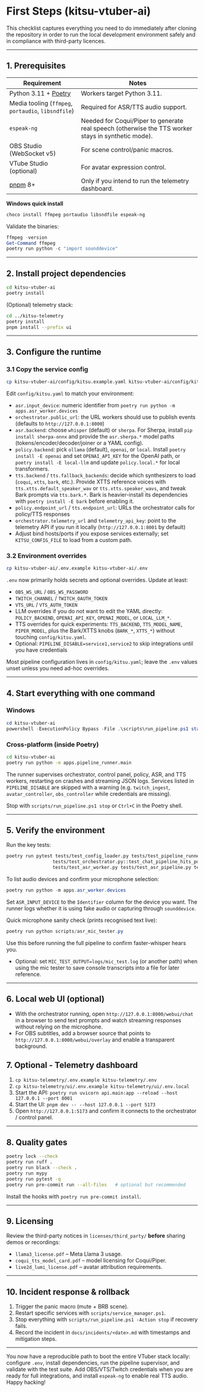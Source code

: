# First Steps (kitsu-vtuber-ai)

This checklist captures everything you need to do immediately after cloning the repository in order to run the local development environment safely and in compliance with third-party licences.

---

## 1. Prerequisites

| Requirement | Notes |
| --- | --- |
| Python 3.11 + [Poetry](https://python-poetry.org/docs/) | Workers target Python 3.11. |
| Media tooling (`ffmpeg`, `portaudio`, `libsndfile`) | Required for ASR/TTS audio support. |
| `espeak-ng` | Needed for Coqui/Piper to generate real speech (otherwise the TTS worker stays in synthetic mode). |
| OBS Studio (WebSocket v5) | For scene control/panic macros. |
| VTube Studio (optional) | For avatar expression control. |
| [pnpm](https://pnpm.io/) 8+ | Only if you intend to run the telemetry dashboard. |

**Windows quick install**

```powershell
choco install ffmpeg portaudio libsndfile espeak-ng
```

Validate the binaries:

```powershell
ffmpeg -version
Get-Command ffmpeg
poetry run python -c "import sounddevice"
```

---

## 2. Install project dependencies

```bash
cd kitsu-vtuber-ai
poetry install
```

(Optional) telemetry stack:

```bash
cd ../kitsu-telemetry
poetry install
pnpm install --prefix ui
```

---

## 3. Configure the runtime

### 3.1 Copy the service config

```bash
cp kitsu-vtuber-ai/config/kitsu.example.yaml kitsu-vtuber-ai/config/kitsu.yaml
```

Edit `config/kitsu.yaml` to match your environment:

- `asr.input_device`: numeric identifier from `poetry run python -m apps.asr_worker.devices`
- `orchestrator.public_url`: the URL workers should use to publish events (defaults to `http://127.0.0.1:8000`)
- `asr.backend`: choose `whisper` (default) or `sherpa`. For Sherpa, install `pip install sherpa-onnx` and provide the `asr.sherpa.*` model paths (tokens/encoder/decoder/joiner or a YAML config).
- `policy.backend`: pick `ollama` (default), `openai`, or `local`. Install `poetry install -E openai` and set `OPENAI_API_KEY` for the OpenAI path, or `poetry install -E local-llm` and update `policy.local.*` for local transformers.
- `tts.backend` / `tts.fallback_backends`: decide which synthesizers to load (`coqui`, `xtts`, `bark`, etc.). Provide XTTS reference voices with `tts.xtts.default_speaker_wav` or `tts.xtts.speaker_wavs`, and tweak Bark prompts via `tts.bark.*`. Bark is heavier-install its dependencies with `poetry install -E bark` before enabling it.
- `policy.endpoint_url` / `tts.endpoint_url`: URLs the orchestrator calls for policy/TTS responses
- `orchestrator.telemetry_url` and `telemetry_api_key`: point to the telemetry API if you run it locally (`http://127.0.0.1:8001` by default)
- Adjust bind hosts/ports if you expose services externally; set `KITSU_CONFIG_FILE` to load from a custom path.

### 3.2 Environment overrides

```bash
cp kitsu-vtuber-ai/.env.example kitsu-vtuber-ai/.env
```

`.env` now primarily holds secrets and optional overrides. Update at least:

- `OBS_WS_URL` / `OBS_WS_PASSWORD`
- `TWITCH_CHANNEL` / `TWITCH_OAUTH_TOKEN`
- `VTS_URL` / `VTS_AUTH_TOKEN`
- LLM overrides if you do not want to edit the YAML directly: `POLICY_BACKEND`, `OPENAI_API_KEY`, `OPENAI_MODEL`, or `LOCAL_LLM_*`.
- TTS overrides for quick experiments: `TTS_BACKEND`, `TTS_MODEL_NAME`, `PIPER_MODEL`, plus the Bark/XTTS knobs (`BARK_*`, `XTTS_*`) without touching `config/kitsu.yaml`.
- Optional: `PIPELINE_DISABLE=service1,service2` to skip integrations until you have credentials

Most pipeline configuration lives in `config/kitsu.yaml`; leave the `.env` values unset unless you need ad-hoc overrides.

---

## 4. Start everything with one command

### Windows

```powershell
cd kitsu-vtuber-ai
powershell -ExecutionPolicy Bypass -File .\scripts\run_pipeline.ps1 start
```

### Cross-platform (inside Poetry)

```bash
cd kitsu-vtuber-ai
poetry run python -m apps.pipeline_runner.main
```

The runner supervises orchestrator, control panel, policy, ASR, and TTS workers, restarting on crashes and streaming JSON logs. Services listed in `PIPELINE_DISABLE` are skipped with a warning (e.g. `twitch_ingest`, `avatar_controller`, `obs_controller` while credentials are missing).

Stop with `scripts/run_pipeline.ps1 stop` or `Ctrl+C` in the Poetry shell.

---

## 5. Verify the environment

Run the key tests:

```bash
poetry run pytest tests/test_config_loader.py tests/test_pipeline_runner.py \
                 tests/test_orchestrator.py::test_chat_pipeline_hits_policy_and_tts \
                 tests/test_asr_worker.py tests/test_asr_pipeline.py tests/test_telemetry_integration.py
```

To list audio devices and confirm your microphone selection:

```powershell
poetry run python -m apps.asr_worker.devices
```

Set `ASR_INPUT_DEVICE` to the `Identifier` column for the device you want. The runner logs whether it is using fake audio or capturing through `sounddevice`.

Quick microphone sanity check (prints recognised text live):

```powershell
poetry run python scripts/asr_mic_tester.py
```

Use this before running the full pipeline to confirm faster-whisper hears you.

- Optional: set `MIC_TEST_OUTPUT=logs/mic_test.log` (or another path) when using the mic tester to save console transcripts into a file for later reference.

---

## 6. Local web UI (optional)

- With the orchestrator running, open `http://127.0.0.1:8000/webui/chat` in a browser to send text prompts and watch streaming responses without relying on the microphone.
- For OBS subtitles, add a browser source that points to `http://127.0.0.1:8000/webui/overlay` and enable a transparent background.

## 7. Optional - Telemetry dashboard

1. `cp kitsu-telemetry/.env.example kitsu-telemetry/.env`
2. `cp kitsu-telemetry/ui/.env.example kitsu-telemetry/ui/.env.local`
3. Start the API: `poetry run uvicorn api.main:app --reload --host 127.0.0.1 --port 8001`
4. Start the UI: `pnpm dev -- --host 127.0.0.1 --port 5173`
5. Open `http://127.0.0.1:5173` and confirm it connects to the orchestrator / control panel.

---

## 8. Quality gates

```bash
poetry lock --check
poetry run ruff .
poetry run black --check .
poetry run mypy
poetry run pytest -q
poetry run pre-commit run --all-files   # optional but recommended
```

Install the hooks with `poetry run pre-commit install`.

---

## 9. Licensing

Review the third-party notices in `licenses/third_party/` **before** sharing demos or recordings:

- `llama3_license.pdf` – Meta Llama 3 usage.
- `coqui_tts_model_card.pdf` – model licensing for Coqui/Piper.
- `live2d_lumi_license.pdf` – avatar attribution requirements.

---

## 10. Incident response & rollback

1. Trigger the panic macro (mute + BRB scene).
2. Restart specific services with `scripts/service_manager.ps1`.
3. Stop everything with `scripts/run_pipeline.ps1 -Action stop` if recovery fails.
4. Record the incident in `docs/incidents/<date>.md` with timestamps and mitigation steps.

---

You now have a reproducible path to boot the entire VTuber stack locally: configure `.env`, install dependencies, run the pipeline supervisor, and validate with the test suite. Add OBS/VTS/Twitch credentials when you are ready for full integrations, and install `espeak-ng` to enable real TTS audio. Happy hacking!

